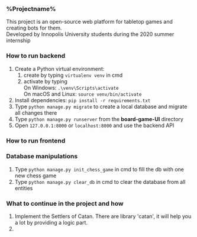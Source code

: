 ### %Projectname%
This project is an open-source web platform for tabletop games and creating bots for them.  
Developed by Innopolis University students during the 2020 summer internship
### How to run backend
1. Create a Python virtual environment:  
    1. create by typing `virtualenv venv` in cmd
    1. activate by typing  
    On Windows: `.\venv\Scripts\activate`  
    On macOS and Linux: `source venv/bin/activate`
1. Install dependencies: `pip install -r requirements.txt`
1. Type `python manage.py migrate` to create a local database and migrate all changes there
1. Type `python manage.py runserver` from the __board-game-UI__ directory
1. Open `127.0.0.1:8000` or `localhost:8000` and use the backend API
### How to run frontend

### Database manipulations
1. Type `python manage.py init_chess_game` in cmd to fill the db with one new chess game
1. Type `python manage.py clear_db` in cmd to clear the database from all entities

### What to continue in the project and how
1. Implement the Settlers of Catan. There are library 'catan', it will help you a lot by providing a logic part.
1. 